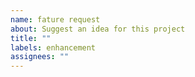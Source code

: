 ```yaml
---
name: fature request
about: Suggest an idea for this project
title: ""
labels: enhancement
assignees: ""
---
```

